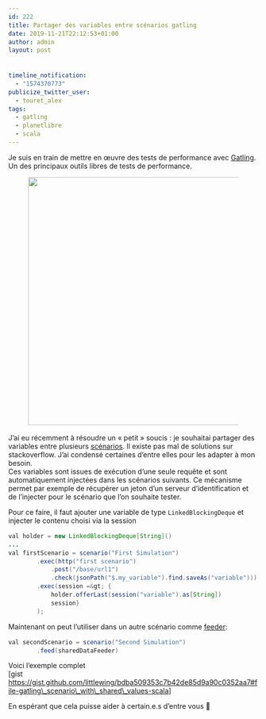 ```yaml
---
id: 222
title: Partager des variables entre scénarios gatling
date: 2019-11-21T22:12:53+01:00
author: admin
layout: post


timeline_notification:
  - "1574370773"
publicize_twitter_user:
  - touret_alex
tags:
  - gatling
  - planetlibre
  - scala
---
```

Je suis en train de mettre en œuvre des tests de performance avec [Gatling](https://gatling.io/). Un des principaux outils libres de tests de performance.<figure class="wp-block-image size-large">

<img loading="lazy" width="800" height="500" src="/assets/img/posts/2019/11/gatling-new-design.png?w=612" alt="" class="wp-image-236" srcset="/assets/img/posts/2019/11/gatling-new-design.png 800w, /assets/img/posts/2019/11/gatling-new-design-300x188.png 300w, /assets/img/posts/2019/11/gatling-new-design-768x480.png 768w" sizes="(max-width: 800px) 100vw, 800px" /> </figure> 

J&rsquo;ai eu récemment à résoudre un « petit » soucis : je souhaitai partager des variables entre plusieurs [scénarios](https://gatling.io/docs/2.2/general/scenario). Il existe pas mal de solutions sur stackoverflow. J&rsquo;ai condensé certaines d&rsquo;entre elles pour les adapter à mon besoin.  
Ces variables sont issues de exécution d&rsquo;une seule requête et sont automatiquement injectées dans les scénarios suivants. Ce mécanisme permet par exemple de récupérer un jeton d&rsquo;un serveur d&rsquo;identification et de l&rsquo;injecter pour le scénario que l&rsquo;on souhaite tester.

Pour ce faire, il faut ajouter une variable de type `LinkedBlockingDeque` et injecter le contenu choisi via la session

```java
val holder = new LinkedBlockingDeque[String]() 
...
val firstScenario = scenario("First Simulation")
		.exec(http("first scenario")
			.post("/base/url1")
			.check(jsonPath("$.my_variable").find.saveAs("variable")))
		.exec(session =&gt; {
            holder.offerLast(session("variable").as[String])
            session}       
        );

```


Maintenant on peut l&rsquo;utiliser dans un autre scénario comme [feeder](https://gatling.io/docs/2.2/session/feeder/):

```java
val secondScenario = scenario("Second Simulation")
		.feed(sharedDataFeeder)
```


Voici l&rsquo;exemple complet  
[gist https://gist.github.com/littlewing/bdba509353c7b42de85d9a90c0352aa7#file-gatling\_scenario\_with\_shared\_values-scala]  
  
En espérant que cela puisse aider à certain.e.s d&rsquo;entre vous 🙂